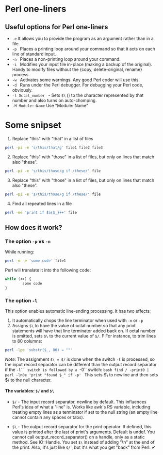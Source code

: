 # Perl one-liners

## Useful options for Perl one-liners
* ```-e```  It allows you to provide the program as an argument rather than in a file.
* ```-p ``` Places a printing loop around your command so that it acts on each line of standard input.
* ```-n ``` Places a non-printing loop around your command.
* ```-i ``` Modifies your input file in-place (making a backup of the original). Handy to modify files without the {copy, delete-original, rename} process.
* ```-w ``` Activates some warnings. Any good Perl coder will use this.
* ```-d ``` Runs under the Perl debugger. For debugging your Perl code, obviously.
* ```-l Octal_number ``` - Sets ```$\``` () to the character represented by that number and also turns on auto-chomping.
* ```-M Module::Name``` Use "Module::Name"



# Some snipset
1. Replace "this" with "that" in a list of files
```bash
perl -pi -e 's/this/that/g' file1 file2 file3
```

2. Replace "this" with "those" in a list of files, but only on lines that match also "these".
```bash
perl -pi -e 's/this/those/g if /these/' file
```

3. Replace "this" with "those" in a list of files, but only on lines that match also "these".
```bash
perl -pi -e 's/this/those/g if /these/' file
```

4.  Find all repeated lines in a file
```bash
perl -ne 'print if $a{$_}++' file
```


## How does it work?
### The option ```-p``` vs ```-n```
While running:
```bash
perl -n -e 'some code' file1
```
Perl will translate it into the following code:
```perl
while (<>) {
        some code
}
```


### The option ```-l```
This option enables automatic line-ending processing.
It has two effects:
1. It automatically chops the line terminator when used with ```-n``` or ```-p```
2. Assigns ```$\``` to have the value of octal number so that any print statements will have that line terminator added back on.
   If octal number is omitted, sets ```$\``` to the current value of ```$/```. F
For instance, to trim lines to 80 columns:
```bash
perl -lpe 'substr($_, 80) = ""'
```
*Note*: The assignment ```$\ = $/``` is done when the switch ```-l``` is processed,
        so the input record separator can be different than the output record separator if the ```-l`` switch is followed by a ```-0`` switch:
        ```bash
        find / -print0 | perl -ln0e 'print "found $_" if -p'
        ```
        This sets $\ to newline and then sets $/ to the null character.

#### The variables: ```$/``` and  ```$\```
*  ```$/``` - The input record separator, newline by default. This influences Perl's idea of what a "line" is.
Works like awk's RS variable, including treating empty lines as a terminator if set to the null string (an empty line cannot contain any spaces or tabs).

* ```$\``` - The output record separator for the print operator. If defined, this value is printed after the last of print's arguments. Default is undef.
You cannot call output_record_separator() on a handle, only as a static method. See IO::Handle.
You set ```$\``` instead of adding "\n" at the end of the print. Also, it's just like ```$/``` , but it's what you get "back" from Perl.                                                                                                                                                                                                           ✔
